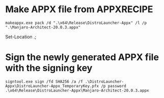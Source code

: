 # Make APPX file from APPXRECIPE
`makeappx.exe pack /d ".\x64\Release\DistroLauncher-Appx" /l /p ".\Manjaro-Architect-20.0.3.appx"`

Set-Location .\;
# Sign the newly generated APPX file with the signing key
`signtool.exe sign /fd SHA256 /a /f .\DistroLauncher-Appx\DistroLauncher-Appx_TemporaryKey.pfx /p password .\x64\Release\DistroLauncher-Appx\Manjaro-Architect-20.0.3.appx`